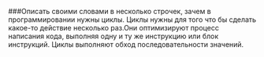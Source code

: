 ###Описать своими словами в несколько строчек, зачем в программировании нужны циклы.
Циклы нужны для того что бы сделать какое-то действие несколько раз.Они оптимизируют процесс написания кода, выполняя одну и ту же инструкцию или блок инструкций. Циклы выполняют обход последовательности значений. 